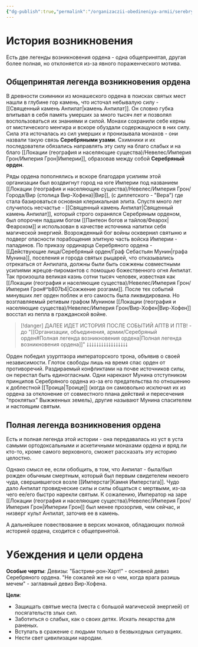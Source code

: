 ```yaml
---
{"dg-publish":true,"permalink":"/organizaczii-obedineniya-armii/serebryanyj-orden/","dgPassFrontmatter":true}
---
```


# История возникновения

Есть две легенды возникновения ордена - одна общепринятая, другая более полная, но отклоняется из-за явного пораженческого мотива.
## Общепринятая легенда возникновения ордена
В древности схимники из монашеского ордена в поисках святых мест нашли в глубине гор камень, что источал небывалую силу - [[Священный камень Анпилат\|камень Анпилат]]. Он словно губка впитывал в себя память умерших за много тысяч лет и позволял воспользоваться их знаниями и силой. Монахи сохранили себе керны от мистического менгира и вскоре обуздали содержащуюся в них силу. Сила эта источалась из сил умерших и пронизывала монахов - они назвали такую связь **Серебряными узами**. Схимники и их последователи обязались направлять эту силу на благо слабых и на благо [[Локации (география и населяющие существа)/Невелес/Империя Грон/Империя Грон\|Империи]], образовав между собой **Серебряный орден**.

Ряды ордена пополнялись и вскоре благодаря усилиям этой организации был воздвигнут город на юге Империи под названием [[Локации (география и населяющие существа)/Невелес/Империя Грон/Города/Вир (столица Вир-Хофена)\|Вир]], (с диплетского - "Вера") где стала базироваться основная клерикальная элита. 
Спустя много лет случилось несчастье - [[Священный камень Анпилат\|Священный камень Анпилат]], который строго охранялся Серебряным орденом, был опорочен падшим богом [[Пантеон богов и тайлов/Феарох\|Феарохом]] и использован в качестве источника напитки себя магической энергией. Возрожденный бог войны осквернил святыню и подверг опасности порабощения элитную часть войска Империи - паладинов. По приказу ординарца Серебряного ордена - [[Действующие лица/Серебряный орден/Граф Себастьян Мунин\|графа Мунина]], поселения и города святых рыцарей, что отказывались отрекаться от Анпилата, должны были быть сожжены совместными усилиями жрецов-пиромантов с помощью божественного огня Анпилат. Так произошла великая казнь сотни тысяч человек, известная как [[Локации (география и населяющие существа)/Невелес/Империя Грон/Империя Грон#^b807b4\|Сожжение розгами]]. После тех событий минувших лет орден поблек и его самость была ликвидирована. Но возглавляемый ретивым графом Мунином [[Локации (география и населяющие существа)/Невелес/Империя Грон/Вир-Хофен\|Вир-Хофен]] восстал из пепла в гражданской войне.

> [!danger] ДАЛЕЕ ИДЕТ ИСТОРИЯ ПОСЛЕ СОБЫТИЙ АПТВ И ПТВ! - до "[[Организации, объединения, армии/Серебряный орден#Полная легенда возникновения ордена\|Полная легенда возникновения ордена]]"
> ⭣⭣⭣⭣⭣⭣⭣⭣⭣⭣⭣⭣⭣⭣⭣⭣⭣

Орден победил узурптаора императорского трона, объявив о своей независимости.
Глоток свободы лишь на время спас орден от противоречий. Раздираемый конфликтами на почве источников силы, он перестал быть единогласным. Одни нарекают Мунина отступником принципов Серебряного ордена из-за его предательства по отношению к доблестной [[Троица\|Троице]] (когда он самовольно исключил их из ордена за отклонение от совместного плана действий и пересечения "проклятых" Выжженных земель), другие называют Мунина спасителем и настоящим святым.

## Полная легенда возникновения ордена
Есть и полная легенда этой истории - она передавалась из уст в уста самыми ортодоксальными и аскетичными монахами ордена и вряд ли кто-то, кроме самого верховного, сможет рассказать эту историю целостно.

Однако смысл ее, если обобщить, в том, что Анпилат - была/был рожден обычным смертным, который был первым свидетелем некоего чуда, свершившегося возле [[Имперстаг\|Камня Имперстага]]. Чудо дало Анпилат провидческие силы и силы общаться с мертвыми, из-за чего ее/его быстро нарекли святым. К сожалению, Император на заре [[Локации (география и населяющие существа)/Невелес/Империя Грон/Империя Грон\|Империи Грон]] был менее прозорлив, чем сейчас, и низверг культ Анпилат, заточив ее в камень.

А дальнейшее повествование в версих монахов, обладающих полной историей ордена, сходится с общепринятой.

# Убеждения и цели ордена

**Особые черты**:
Девизы: "Бастрим-рон-Харт!" - основной девиз Серебряного ордена. "Не сожалей же ни о чем, когда врага разишь мечем" - заглавный девиз Вир-Хофена.

**Цели**: 
- Защищать святые места (места с большой магической энергией) от посягательств злых сил.
- Заботиться о слабых, как о своих детях. Искать лекарства для раненых.
- Вступать в сражение с людьми только в безвыходных ситуациях.
- Нести свет цивилизации народам.

